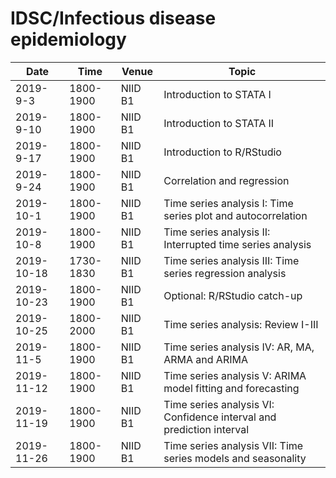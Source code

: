 # IDSC/Infectious disease epidemiology 

| Date | Time | Venue | Topic |
| --- | --- | --- | --- |
| 2019-9-3	| 1800-1900	| NIID B1	| Introduction to STATA I |
| 2019-9-10 | 1800-1900 | NIID B1 | Introduction to STATA II |
| 2019-9-17 | 1800-1900	| NIID B1	| Introduction to R/RStudio |
| 2019-9-24 | 1800-1900	| NIID B1	| Correlation and regression |
| 2019-10-1 | 1800-1900	| NIID B1	| Time series analysis I: Time series plot and autocorrelation |
| 2019-10-8 | 1800-1900	| NIID B1	| Time series analysis II: Interrupted time series analysis |
| 2019-10-18 | 1730-1830 | NIID B1 |Time series analysis III: Time series regression analysis |
| 2019-10-23 | 1800-1900 | NIID B1 | Optional: R/RStudio catch-up |
| 2019-10-25 | 1800-2000 | NIID B1 | Time series analysis: Review I-III |
| 2019-11-5 | 1800-1900	| NIID B1	| Time series analysis IV: AR, MA, ARMA and ARIMA |
| 2019-11-12 | 1800-1900 | NIID B1	| Time series analysis V: ARIMA model fitting and forecasting |
| 2019-11-19 | 1800-1900 | NIID B1	| Time series analysis VI: Confidence interval and prediction interval |
| 2019-11-26 | 1800-1900 | NIID B1	| Time series analysis VII: Time series models and seasonality |
